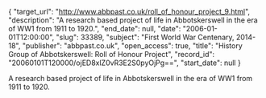 {
  "target_url": "http://www.abbpast.co.uk/roll_of_honour_project_9.html", 
  "description": "A research based project of life in Abbotskerswell in the era of WW1 from 1911 to 1920.", 
  "end_date": null, 
  "date": "2006-01-01T12:00:00", 
  "slug": 33389, 
  "subject": "First World War Centenary, 2014-18", 
  "publisher": "abbpast.co.uk", 
  "open_access": true, 
  "title": "History Group of Abbotskerswell: Roll of Honour Project", 
  "record_id": "20060101T120000/ojED8xlZ0vR3E2S0pyOjPg==", 
  "start_date": null
}

A research based project of life in Abbotskerswell in the era of WW1 from 1911 to 1920.